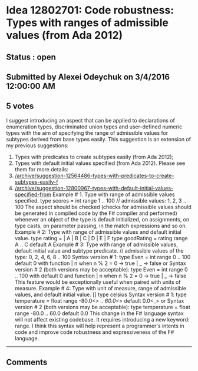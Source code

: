 # Idea 12802701: Code robustness: Types with ranges of admissible values (from Ada 2012) #

## Status : open

## Submitted by Alexei Odeychuk on 3/4/2016 12:00:00 AM

## 5 votes

I suggest introducing an aspect that can be applied to declarations of enumeration types, discriminated union types and user-defined numeric types with the aim of specifying the range of admissible values for subtypes derived from base types easily.
This suggestion is an extension of my previous suggestions:
1) Types with predicates to create subtypes easily (from Ada 2012);
2) Types with default initial values specified (from Ada 2012).
Please see them for more details:
1) [/archive/suggestion-12564486-types-with-predicates-to-create-subtypes-easily-f](/archive/suggestion-12564486-types-with-predicates-to-create-subtypes-easily-f.md)
2) [/archive/suggestion-12800967-types-with-default-initial-values-specified-from](/archive/suggestion-12800967-types-with-default-initial-values-specified-from.md)
Example # 1. Type with range of admissible values specified.
type scores = int range 1 .. 100 // admissible values: 1, 2, 3 .. 100
The aspect should be checked (checks for admissible values should be generated in compiled code by the F# compiler and performed) whenever an object of the type is default initialized, on assignments, on type casts, on parameter passing, in the match expressions and so on.
Example # 2: Type with range of admissible values and default initial value.
type rating =
| A
| B
| C
| D
| E
| F
type goodRating = rating range A .. C default A
Example # 3: Type with range of admissible values, default initial value and subtype predicate.
// admissible values of the type: 0, 2, 4, 6, 8 .. 100
Syntax version # 1:
type Even = int range 0 .. 100 default 0 with function
| n when n % 2 = 0 -> true
| _ -> false
or
Syntax version # 2 (both versions may be acceptable):
type Even = int range 0 .. 100 with default 0 and function
| n when n % 2 = 0 -> true
| _ -> false
This feature would be exceptionally useful when paired with units of measure.
Example # 4: Type with unit of measure, range of admissible values, and default initial value.
[<Measure>]
type celsius
Syntax version # 1:
type temperature = float<celsius> range -80.0<_> .. 60.0<_> default 0.0<_>
or
Syntax version # 2 (both versions may be acceptable):
type temperature = float<celsius> range -80.0<celsius> .. 60.0<celsius> default 0.0<celsius>
This change in the F# language syntax will not affect existing codebase. It requires introducing a new keyword: range. I think this syntax will help represent a programmer's intents in code and improve code robustness and expressiveness of the F# language.


------------------------
## Comments

